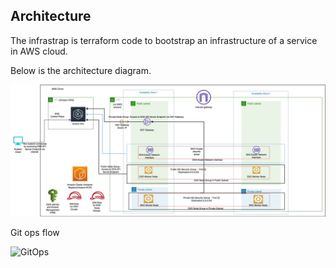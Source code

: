 ## Architecture
 The infrastrap is terraform code to bootstrap an infrastructure of a service in AWS cloud.

 Below is the architecture diagram.

![Architecture](/assets/images/Infrastructure.jpg)


 Git ops flow

![GitOps](/assets/images/gitopsflowchart.jpg)